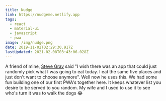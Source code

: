 ```yaml
---
title: Nudge
link: https://nudgeme.netlify.app
tags:
  - react
  - material-ui
  - javascript
  - pwa
image: /img/nudge.png
date: 2019-11-02T02:29:30.917Z
lastUpdated: 2021-02-08T03:43:06.028Z
---
```


A friend of mine, <a href="https://heystevegray.dev">Steve Gray</a> said "I wish
there was an app that could just randomly pick what I was going to eat today.
I eat the same five places and just don't want to choose anymore". Well now he
uses this. We had some fun building one of our first PWA's together here. It
keeps whatever list you desire to be served to you random. My wife and I used
to use it to see who's turn it was to walk the dogs 😂
